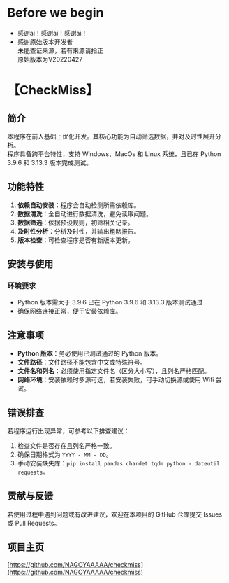 # Before we begin
- 感谢ai！感谢ai！感谢ai！
- 感谢原始版本开发者  
未能查证来源，若有来源请指正  
原始版本为V20220427  


# 【CheckMiss】

## 简介
本程序在前人基础上优化开发。其核心功能为自动筛选数据，并对及时性展开分析。  
程序具备跨平台特性，支持 Windows、MacOs 和 Linux 系统，且已在 Python 3.9.6 和 3.13.3 版本完成测试。

## 功能特性
1. **依赖自动安装**：程序会自动检测所需依赖库。
2. **数据清洗**：全自动进行数据清洗，避免读取问题。
3. **数据筛选**：依据预设规则，初筛相关记录。
4. **及时性分析**：分析及时性，并输出粗略报告。
5. **版本检查**：可检查程序是否有新版本更新。

## 安装与使用

### 环境要求
- Python 版本需大于 3.9.6
  已在 Python 3.9.6 和 3.13.3 版本测试通过
- 确保网络连接正常，便于安装依赖库。

## 注意事项
- **Python 版本**：务必使用已测试通过的 Python 版本。
- **文件路径**：文件路径不能包含中文或特殊符号。
- **文件名和列名**：必须使用指定文件名（区分大小写），且列名严格匹配。
- **网络环境**：安装依赖时多源可选，若安装失败，可手动切换源或使用 Wifi 尝试。

## 错误排查
若程序运行出现异常，可参考以下排查建议：
1. 检查文件是否存在且列名严格一致。
2. 确保日期格式为 `YYYY - MM - DD`。
3. 手动安装缺失库：`pip install pandas chardet tqdm python - dateutil requests`。

## 贡献与反馈
若使用过程中遇到问题或有改进建议，欢迎在本项目的 GitHub 仓库提交 Issues 或 Pull Requests。

## 项目主页
[https://github.com/NAGOYAAAAA/checkmiss](https://github.com/NAGOYAAAAA/checkmiss) 
